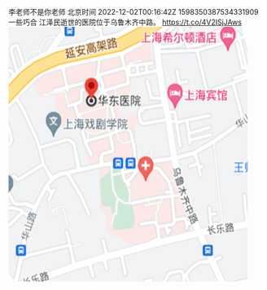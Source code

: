 李老师不是你老师 北京时间 2022-12-02T00:16:42Z 1598350387534331909<br>一些巧合
江泽民逝世的医院位于乌鲁木齐中路。 https://t.co/4V2ISjJAws<br><img src='/temp/image/2022/n-Month-12/1598350387534331909_0.jpg' width='470' height='500'><br><br>